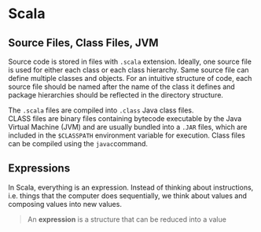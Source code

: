 # Scala

## Source Files, Class Files, JVM

Source code is stored in files with `.scala` extension. Ideally, one source file is used for either each class or each class hierarchy. Same source file can define multiple classes and objects. For an intuitive structure of code, each source file should be named after the name of the class it defines and package hierarchies should be reflected in the directory structure.

The `.scala` files are compiled into `.class` Java class files.  
CLASS files are binary files containing bytecode executable by the Java Virtual Machine \(JVM\) and are usually bundled into a `.JAR` files, which are included in the `$CLASSPATH` environment variable for execution. Class files can be compiled using the `javac`command.





## Expressions

In Scala, everything is an expression. Instead of thinking about instructions, i.e. things that the computer does sequentially, we think about values and composing values into new values.

> An **expression** is a structure that can be reduced into a value





